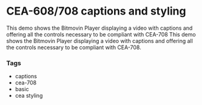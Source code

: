 # CEA-608/708 captions and styling

This demo shows the Bitmovin Player displaying a video with captions and offering all the controls necessary to be compliant with CEA-708
This demo shows the Bitmovin Player displaying a video with captions and offering all the controls necessary to be compliant with CEA-708.

### Tags

  - captions
  - cea-708
  - basic
  - cea styling
